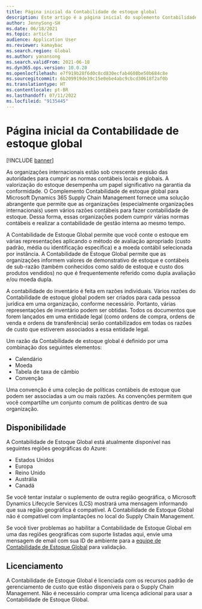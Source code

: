 ```yaml
---
title: Página inicial da Contabilidade de estoque global
description: Este artigo é a página inicial do suplemento Contabilidade de estoque global para o Microsoft Dynamics 365 Supply Chain Management.
author: JennySong-SH
ms.date: 06/18/2021
ms.topic: article
audience: Application User
ms.reviewer: kamaybac
ms.search.region: Global
ms.author: yanansong
ms.search.validFrom: 2021-06-18
ms.dyn365.ops.version: 10.0.20
ms.openlocfilehash: e7f919b28f6d0c8cd830ecfab4608be50b684c8e
ms.sourcegitcommit: 6b209919de39c15e0ebe4abc9cbcd30618f2af0b
ms.translationtype: HT
ms.contentlocale: pt-BR
ms.lasthandoff: 07/11/2022
ms.locfileid: "9135445"
---
```

# <a name="global-inventory-accounting-home-page"></a>Página inicial da Contabilidade de estoque global

[!INCLUDE [banner](../includes/banner.md)]

As organizações internacionais estão sob crescente pressão das autoridades para cumprir as normas contábeis locais e globais. A valorização do estoque desempenha um papel significativo na garantia da conformidade. O Complemento Contabilidade de estoque global para Microsoft Dynamics 365 Supply Chain Management fornece uma solução abrangente que permite que as organizações (especialmente organizações internacionais) usem vários razões contábeis para fazer contabilidade de estoque. Dessa forma, essas organizações podem cumprir várias normas contábeis e realizar a contabilidade de gestão interna ao mesmo tempo.

A Contabilidade de Estoque Global permite que você conte o estoque em várias representações aplicando o método de avaliação apropriado (custo padrão, média ou identificação específica) e a moeda contábil selecionada por instância. A Contabilidade de Estoque Global permite que as organizações informem valores de demonstrativo de estoque e contábeis de sub-razão (também conhecidos como saldo de estoque e custo dos produtos vendidos) no que é frequentemente referido como dupla avaliação e/ou moeda dupla.

A contabilidade do inventário é feita em razões individuais. Vários razões do Contabilidade de estoque global podem ser criados para cada pessoa jurídica em uma organização, conforme necessário. Portanto, várias representações de inventário podem ser obtidas. Todos os documentos que forem lançados em uma entidade legal (como ordens de compra, ordens de venda e ordens de transferência) serão contabilizados em todas os razões de custo que estiverem associados a essa entidade legal.

Um razão da Contabilidade de estoque global é definido por uma combinação dos seguintes elementos:

- Calendário
- Moeda
- Tabela de taxa de câmbio
- Convenção

Uma convenção é uma coleção de políticas contábeis de estoque que podem ser associadas a um ou mais razões. As convenções permitem que você compartilhe um conjunto comum de políticas dentro de sua organização.

## <a name="availability"></a>Disponibilidade

A Contabilidade de Estoque Global está atualmente disponível nas seguintes regiões geográficas do Azure:

- Estados Unidos
- Europa
- Reino Unido
- Austrália
- Canadá

Se você tentar instalar o suplemento de outra região geográfica, o Microsoft Dynamics Lifecycle Services (LCS) mostrará uma mensagem informando que sua região geográfica é compatível. A Contabilidade de Estoque Global não é compatível com implantações no local do Supply Chain Management.

Se você tiver problemas ao habilitar a Contabilidade de Estoque Global em uma das regiões geográficas com suporte listadas aqui, envie uma mensagem de email com sua ID de ambiente para a [equipe de Contabilidade de Estoque Global](mailto:GlobalInvAccount@microsoft.com) para validação.

## <a name="licensing"></a>Licenciamento

A Contabilidade de Estoque Global é licenciada com os recursos padrão de gerenciamento de custo que estão disponíveis para o Supply Chain Management. Não é necessário comprar uma licença adicional para usar a Contabilidade de Estoque Global.
